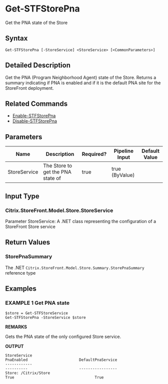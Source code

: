 ﻿# Get-STFStorePna

Get the PNA state of the Store

## Syntax

```
Get-STFStorePna [-StoreService] <StoreService> [<CommonParameters>]
```

## Detailed Description

Get the PNA (Program Neighborhood Agent) state of the Store. Returns a summary indicating if PNA is enabled and if it is the default PNA site for the StoreFront deployment.

## Related Commands

* [Enable-STFStorePna](Enable-STFStorePna.md)
* [Disable-STFStorePna](Disable-STFStorePna.md)

## Parameters

| Name   | Description | Required? | Pipeline Input | Default Value |
| --- | --- | --- | --- | --- |
|StoreService|The Store to get the PNA state of|true|true (ByValue)| |

## Input Type

### Citrix.StoreFront.Model.Store.StoreService

Parameter StoreService: A .NET class representing the configuration of a StoreFront Store service

## Return Values

### StorePnaSummary

The .NET `Citrix.StoreFront.Model.Store.Summary.StorePnaSummary` reference type

## Examples

### EXAMPLE 1 Get PNA state

```
$store = Get-STFStoreService
Get-STFStorePna -StoreService $store
```

**REMARKS**

Gets the PNA state of the only configured Store service.

**OUTPUT**

```
StoreService                                                         
PnaEnabled                       DefaultPnaService
------------                                                         
----------                       -----------------
Store: /Citrix/Store                                                       
True                                    True
```
